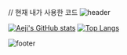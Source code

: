 // 현재 내가 사용한 코드
![header](https://capsule-render.vercel.app/api?type=waving&color=7F7FD5&text=%20AeJi%20%20&height=200&fontSize=90&fontColor=ffffff)

[![Aeji's GitHub stats](https://github-readme-stats.vercel.app/api?username=aejicheon41&count_private=true&custom_title=Eungyeol's&nbsp;github&nbsp;&bg_color=30,7F7FD5,86A8E7,91eae4&title_color=fff&text_color=fff)](https://github.com/anuraghazra/github-readme-stats)
[![Top Langs](https://github-readme-stats.vercel.app/api/top-langs/?username=Eungyeol41&layout=compact&custom_title=My&nbsp;Language&nbsp;&bg_color=30,91eae4,86A8E7&title_color=fff&text_color=fff)](https://github.com/anuraghazra/github-readme-stats)


![footer](https://capsule-render.vercel.app/api?section=footer&type=waving&color=7F7FD5)
